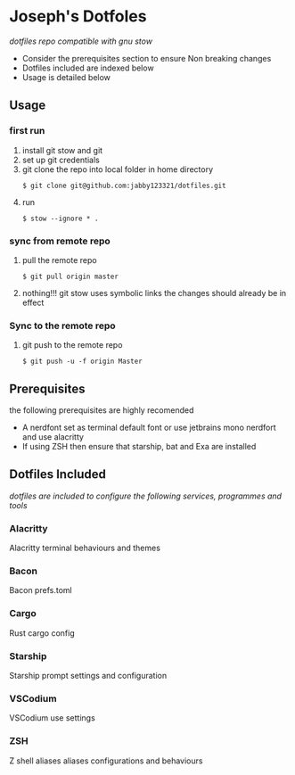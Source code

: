 # Joseph's Dotfoles
*dotfiles repo compatible with gnu stow*
- Consider the prerequisites section to ensure Non breaking changes
- Dotfiles included are indexed below
- Usage is detailed below

## Usage

### first run
1. install git stow and git
2. set up git credentials
3. git clone the repo into local folder in home directory
	```
	$ git clone git@github.com:jabby123321/dotfiles.git
	```
4. run
	```
	$ stow --ignore * .
	```

### sync from remote repo
1. pull the remote repo
	```
	$ git pull origin master
	```
2. nothing!!! git stow uses symbolic links the changes should already be in effect

### Sync to the remote repo
1. git push to the remote repo
	```
	$ git push -u -f origin Master 
	```

## Prerequisites
the following prerequisites are highly recomended
- A nerdfont set as terminal default font or use jetbrains mono nerdfort and use alacritty
- If using ZSH then ensure that starship, bat and Exa are installed

## Dotfiles Included
*dotfiles are included to configure the following services, programmes and tools*

### Alacritty
Alacritty terminal behaviours and themes

### Bacon
Bacon prefs.toml

### Cargo
Rust cargo config

### Starship
Starship prompt settings and configuration 

### VSCodium
VSCodium use settings

### ZSH
Z shell aliases aliases configurations and behaviours

